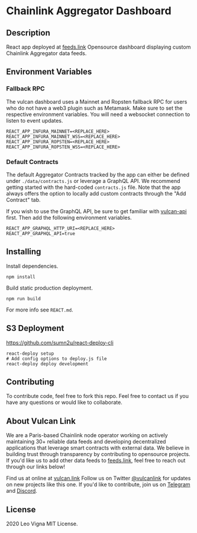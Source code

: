 # Chainlink Aggregator Dashboard
## Description
React app deployed at [feeds.link](https://feeds.link)
Opensource dashboard displaying custom Chainlink Aggregator data feeds.

## Environment Variables
### Fallback RPC
The vulcan dashboard uses a Mainnet and Ropsten fallback RPC for users who do not have a web3 plugin such as Metamask. Make sure to set the respective environment variables. You will need a websocket connection to listen to event updates.
```
REACT_APP_INFURA_MAINNET=<REPLACE_HERE>
REACT_APP_INFURA_MAINNET_WSS=<REPLACE_HERE>
REACT_APP_INFURA_ROPSTEN=<REPLACE_HERE>
REACT_APP_INFURA_ROPSTEN_WSS=<REPLACE_HERE>
```

### Default Contracts
The default Aggregator Contracts tracked by the app can either be defined under `./data/contracts.js` or leverage a GraphQL API. We recommend getting started with the hard-coded `contracts.js` file. Note that the app always offers the option to locally add custom contracts through the "Add Contract" tab.

If you wish to use the GraphQL API, be sure to get familiar with [vulcan-api](https://github.com/leovigna/vulcan-api) first. Then add the following environment variables.
```
REACT_APP_GRAPHQL_HTTP_URI=<REPLACE_HERE>
REACT_APP_GRAPHQL_API=true
```

## Installing
Install dependencies.
```
npm install
```
Build static production deployment.
```
npm run build
```
For more info see `REACT.md`.

## S3 Deployment
https://github.com/sumn2u/react-deploy-cli

```
react-deploy setup
# Add config options to deploy.js file
react-deploy deploy development
```

## Contributing
To contribute code, feel free to fork this repo. Feel free to contact us if you have any questions or would like to collaborate.

## About Vulcan Link
We are a Paris-based Chainlink node operator working on actively maintaining 30+ reliable data feeds and developing decentralized applications that leverage smart contracts with external data. We believe in building trust through transparency by contributing to opensource projects. If you'd like us to add other data feeds to [feeds.link](https://feeds.link), feel free to reach out through our links below! 

Find us at online at [vulcan.link](https://vulcan.link)
Follow us on Twitter [@vulcanlink](https://twitter.com/vulcanlink) for updates on new projects like this one.
If you'd like to contribute, join us on [Telegram](https://t.me/vulcanlink) and [Discord](https://discord.gg/uGwqJJH).


## License
2020 Leo Vigna
MIT License.